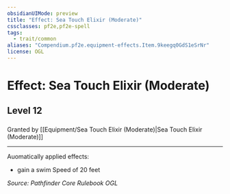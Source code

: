 ```yaml
---
obsidianUIMode: preview
title: "Effect: Sea Touch Elixir (Moderate)"
cssclasses: pf2e,pf2e-spell
tags:
  - trait/common
aliases: "Compendium.pf2e.equipment-effects.Item.9keegq0GdS1eSrNr"
license: OGL
---
```

# Effect: Sea Touch Elixir (Moderate)
## Level 12
### 






Granted by [[Equipment/Sea Touch Elixir (Moderate)|Sea Touch Elixir (Moderate)]]

* * *

Auomatically applied effects:

*   gain a swim Speed of 20 feet

*Source: Pathfinder Core Rulebook*
*OGL*